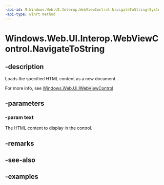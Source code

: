 ```yaml
---
-api-id: M:Windows.Web.UI.Interop.WebViewControl.NavigateToString(System.String)
-api-type: winrt method
---
```


<!-- Method syntax.
public void WebViewControl.NavigateToString(String text)
-->

# Windows.Web.UI.Interop.WebViewControl.NavigateToString

## -description
Loads the specified HTML content as a new document.

For more info, see [Windows.Web.UI.IWebViewControl](../windows.web.ui/iwebviewcontrol.md)

## -parameters
### -param text
The HTML content to display in the control.

## -remarks

## -see-also

## -examples


